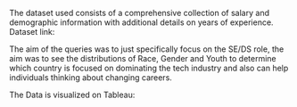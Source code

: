 The dataset used consists of a comprehensive collection of salary and demographic information with additional details on years of experience.
Dataset link:

The aim of the queries was to just specifically focus on the SE/DS role, the aim was to see the distributions of Race, Gender and Youth
to determine which country is focused on dominating the tech industry and also can help individuals thinking about changing careers.

The Data is visualized on Tableau:
